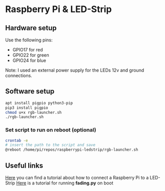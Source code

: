 # Raspberry Pi & LED-Strip
## Hardware setup
Use the following pins:
- GPIO17 for red
- GPIO22 for green
- GPIO24 for blue

Note: I used an external power supply for the LEDs 12v and ground connections.

## Software setup
```bash
apt install pigpio python3-pip
pip3 install pigpio
chmod u+x rgb-launcher.sh
./rgb-launcher.sh
```

### Set script to run on reboot (optional)
```bash
crontab -e
# insert the path to the script and save
@reboot /home/pi/repos/raspberrypi-ledstrip/rgb-launcher.sh
```

## Useful links
[Here](http://dordnung.de/raspberrypi-ledstrip/) you can find a tutorial about how to connect a Raspberry Pi to a LED-Strip
[Here](http://www.instructables.com/id/Raspberry-Pi-Launch-Python-script-on-startup/) is a tutorial for running **fading.py** on boot
